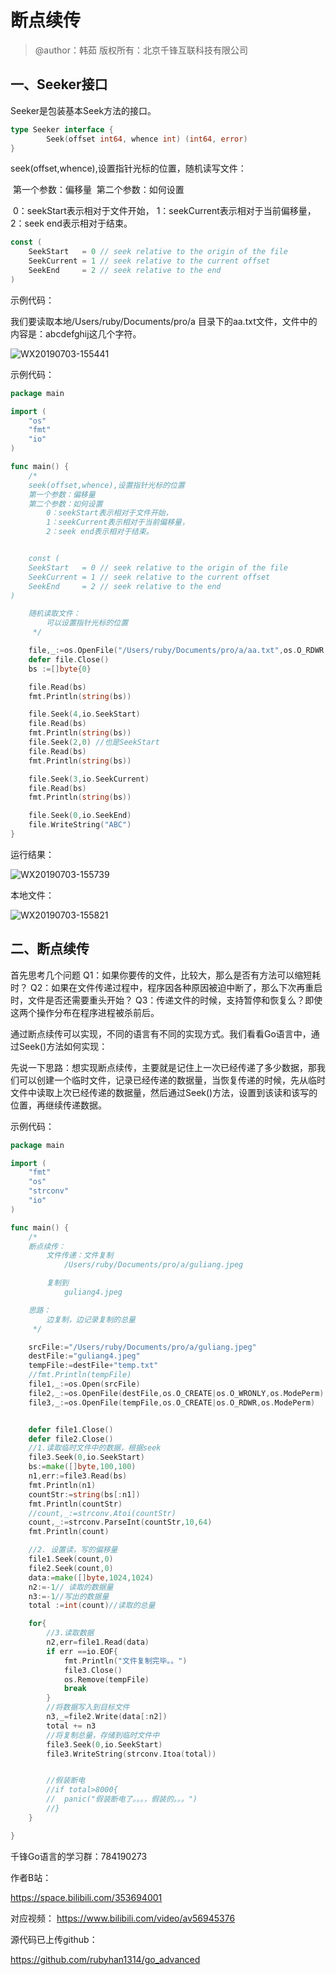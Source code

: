 # 断点续传

> @author：韩茹
> 版权所有：北京千锋互联科技有限公司



## 一、Seeker接口

Seeker是包装基本Seek方法的接口。

```go
type Seeker interface {
        Seek(offset int64, whence int) (int64, error)
}
```



seek(offset,whence),设置指针光标的位置，随机读写文件：

​	第一个参数：偏移量
​	第二个参数：如何设置			

​				0：seekStart表示相对于文件开始，
​				1：seekCurrent表示相对于当前偏移量，
​				2：seek end表示相对于结束。



```go
const (
	SeekStart   = 0 // seek relative to the origin of the file
	SeekCurrent = 1 // seek relative to the current offset
	SeekEnd     = 2 // seek relative to the end
)
```



示例代码：

我们要读取本地/Users/ruby/Documents/pro/a 目录下的aa.txt文件，文件中的内容是：abcdefghij这几个字符。

![WX20190703-155441](img/WX20190703-155441.png)

示例代码：

```go
package main

import (
	"os"
	"fmt"
	"io"
)

func main() {
	/*
	seek(offset,whence),设置指针光标的位置
	第一个参数：偏移量
	第二个参数：如何设置
		0：seekStart表示相对于文件开始，
		1：seekCurrent表示相对于当前偏移量，
		2：seek end表示相对于结束。


	const (
	SeekStart   = 0 // seek relative to the origin of the file
	SeekCurrent = 1 // seek relative to the current offset
	SeekEnd     = 2 // seek relative to the end
)

	随机读取文件：
		可以设置指针光标的位置
	 */

	file,_:=os.OpenFile("/Users/ruby/Documents/pro/a/aa.txt",os.O_RDWR,0)
	defer file.Close()
	bs :=[]byte{0}

	file.Read(bs)
	fmt.Println(string(bs))

	file.Seek(4,io.SeekStart)
	file.Read(bs)
	fmt.Println(string(bs))
	file.Seek(2,0) //也是SeekStart
	file.Read(bs)
	fmt.Println(string(bs))

	file.Seek(3,io.SeekCurrent)
	file.Read(bs)
	fmt.Println(string(bs))

	file.Seek(0,io.SeekEnd)
	file.WriteString("ABC")
}

```

运行结果：

![WX20190703-155739](img/WX20190703-155739.png)



本地文件：

![WX20190703-155821](img/WX20190703-155821.png)



## 二、断点续传

首先思考几个问题
Q1：如果你要传的文件，比较大，那么是否有方法可以缩短耗时？
Q2：如果在文件传递过程中，程序因各种原因被迫中断了，那么下次再重启时，文件是否还需要重头开始？
Q3：传递文件的时候，支持暂停和恢复么？即使这两个操作分布在程序进程被杀前后。



通过断点续传可以实现，不同的语言有不同的实现方式。我们看看Go语言中，通过Seek()方法如何实现：

先说一下思路：想实现断点续传，主要就是记住上一次已经传递了多少数据，那我们可以创建一个临时文件，记录已经传递的数据量，当恢复传递的时候，先从临时文件中读取上次已经传递的数据量，然后通过Seek()方法，设置到该读和该写的位置，再继续传递数据。

示例代码：

```go
package main

import (
	"fmt"
	"os"
	"strconv"
	"io"
)

func main() {
	/*
	断点续传：
		文件传递：文件复制
			/Users/ruby/Documents/pro/a/guliang.jpeg

		复制到
			guliang4.jpeg

	思路：
		边复制，边记录复制的总量
	 */

	srcFile:="/Users/ruby/Documents/pro/a/guliang.jpeg"
	destFile:="guliang4.jpeg"
	tempFile:=destFile+"temp.txt"
	//fmt.Println(tempFile)
	file1,_:=os.Open(srcFile)
	file2,_:=os.OpenFile(destFile,os.O_CREATE|os.O_WRONLY,os.ModePerm)
	file3,_:=os.OpenFile(tempFile,os.O_CREATE|os.O_RDWR,os.ModePerm)


	defer file1.Close()
	defer file2.Close()
	//1.读取临时文件中的数据，根据seek
	file3.Seek(0,io.SeekStart)
	bs:=make([]byte,100,100)
	n1,err:=file3.Read(bs)
	fmt.Println(n1)
	countStr:=string(bs[:n1])
	fmt.Println(countStr)
	//count,_:=strconv.Atoi(countStr)
	count,_:=strconv.ParseInt(countStr,10,64)
	fmt.Println(count)

	//2. 设置读，写的偏移量
	file1.Seek(count,0)
	file2.Seek(count,0)
	data:=make([]byte,1024,1024)
	n2:=-1// 读取的数据量
	n3:=-1//写出的数据量
	total :=int(count)//读取的总量

	for{
		//3.读取数据
		n2,err=file1.Read(data)
		if err ==io.EOF{
			fmt.Println("文件复制完毕。。")
			file3.Close()
			os.Remove(tempFile)
			break
		}
		//将数据写入到目标文件
		n3,_=file2.Write(data[:n2])
		total += n3
		//将复制总量，存储到临时文件中
		file3.Seek(0,io.SeekStart)
		file3.WriteString(strconv.Itoa(total))


		//假装断电
		//if total>8000{
		//	panic("假装断电了。。。，假装的。。。")
		//}
	}

}

```











千锋Go语言的学习群：784190273

作者B站：

https://space.bilibili.com/353694001

对应视频：
https://www.bilibili.com/video/av56945376


源代码已上传github：

https://github.com/rubyhan1314/go_advanced